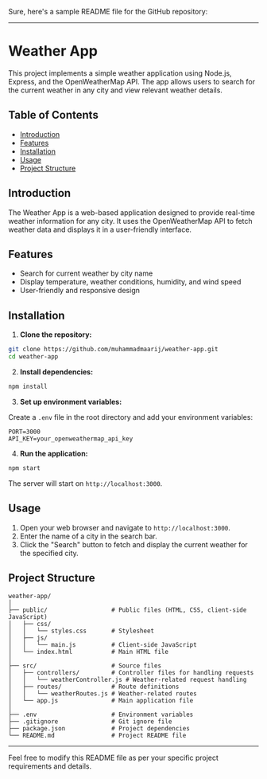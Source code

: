 Sure, here's a sample README file for the GitHub repository:

---

# Weather App

This project implements a simple weather application using Node.js, Express, and the OpenWeatherMap API. The app allows users to search for the current weather in any city and view relevant weather details.

## Table of Contents

- [Introduction](#introduction)
- [Features](#features)
- [Installation](#installation)
- [Usage](#usage)
- [Project Structure](#project-structure)

## Introduction

The Weather App is a web-based application designed to provide real-time weather information for any city. It uses the OpenWeatherMap API to fetch weather data and displays it in a user-friendly interface.

## Features

- Search for current weather by city name
- Display temperature, weather conditions, humidity, and wind speed
- User-friendly and responsive design

## Installation

1. **Clone the repository:**

```bash
git clone https://github.com/muhammadmaarij/weather-app.git
cd weather-app
```

2. **Install dependencies:**

```bash
npm install
```

3. **Set up environment variables:**

Create a `.env` file in the root directory and add your environment variables:

```
PORT=3000
API_KEY=your_openweathermap_api_key
```

4. **Run the application:**

```bash
npm start
```

The server will start on `http://localhost:3000`.

## Usage

1. Open your web browser and navigate to `http://localhost:3000`.
2. Enter the name of a city in the search bar.
3. Click the "Search" button to fetch and display the current weather for the specified city.

## Project Structure

```
weather-app/
│
├── public/                  # Public files (HTML, CSS, client-side JavaScript)
│   ├── css/
│   │   └── styles.css       # Stylesheet
│   ├── js/
│   │   └── main.js          # Client-side JavaScript
│   └── index.html           # Main HTML file
│
├── src/                     # Source files
│   ├── controllers/         # Controller files for handling requests
│   │   └── weatherController.js # Weather-related request handling
│   ├── routes/              # Route definitions
│   │   └── weatherRoutes.js # Weather-related routes
│   └── app.js               # Main application file
│
├── .env                     # Environment variables
├── .gitignore               # Git ignore file
├── package.json             # Project dependencies
└── README.md                # Project README file
```

---

Feel free to modify this README file as per your specific project requirements and details.
